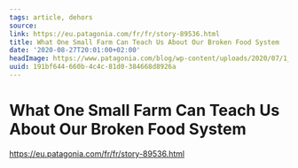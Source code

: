 ```yaml
---
tags: article, dehors
source:
link: https://eu.patagonia.com/fr/fr/story-89536.html
title: What One Small Farm Can Teach Us About Our Broken Food System
date: '2020-08-27T20:01:00+02:00'
headImage: https://www.patagonia.com/blog/wp-content/uploads/2020/07/1_dsc04852-copie-1-1024x683.jpg
uuid: 191bf644-660b-4c4c-81d0-384668d8926a
---
```


# What One Small Farm Can Teach Us About Our Broken Food System
https://eu.patagonia.com/fr/fr/story-89536.html
